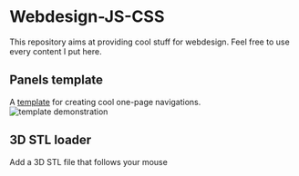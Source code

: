 # Webdesign-JS-CSS
This repository aims at providing cool stuff for webdesign. Feel free to use every content I put here.

## Panels template
A [template](https://github.com/qmonmous/Webdesign-JS-CSS/tree/master/panels-template) for creating cool one-page navigations.  
![template demonstration](https://media.giphy.com/media/57YmxUZ1CQQF6qIsnI/giphy.gif)

## 3D STL loader
Add a 3D STL file that follows your mouse